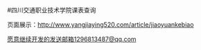 #四川交通职业技术学院课表查询

页面展示：http://www.yangjiaying520.com/article/jiaoyuankebiao


愿意继续开发的发送邮箱1296813487@qq.com

